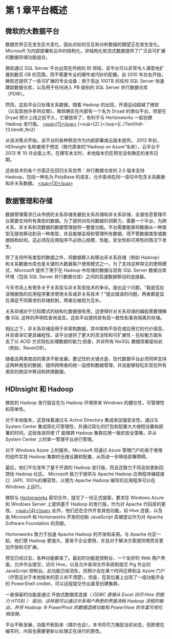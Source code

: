 # 第 1 章平台概述

## 微软的大数据平台

数据世界正在发生巨大变化，因此对如何交互和分析数据的期望正在发生变化。 Microsoft 为内部部署和云中的结构化，非结构化和流式数据提供了广泛且可扩展的数据存储功能组合。

微软通过 SQL Server 平台出现在传统的 BI 领域，该平台可以非常令人满意地扩展到数百 GB 的范围，而不需要专业的硬件或巧妙的配置。自 2010 年左右开始，微软还提供了一些可扩展的专业设备：用于高达 100TB 的任何 SQL Server 快速跟踪数据仓库，以及用于任何进入 PB 级别的 SQL Server 并行数据仓库（PDW）。

然而，这些平台只处理关系数据，随着 Hadoop 的出现，开源运动超越了微软（以及其他许多供应商）。微软确实在内部有一个名为 Dryad 的类似平台，但是在 Dryad 预计上线之前不久，它被放弃了，有利于与 Hortonworks 一起创建 Hadoop 发行版。 [&lt;sup&gt;[1]&lt;/sup&gt;](../Text/hdi-13.html#_ftn1) [&lt;sup&gt;[2] ]&lt;/sup&gt;](../Text/hdi-13.html#_ftn2)

从该决策点开始，该平台的各种预览作为内部部署或云版本提供。 2013 年初，HDInsight 名称被用于预览（取代原来的“Hadoop on Azure”名称），云平台于 2013 年 10 月全面上市。在撰写本文时，本地版本仍在预览没有确定的发布日期。

这些技术的各个方面正在回归关系世界：并行数据仓库的 2.0 版本支持 Hadoop，包括一种名为 PolyBase 的语言，允许查询在同一语句中包含关系数据和非关系数据。 [&lt;sup&gt;[3]&lt;/sup&gt;](../Text/hdi-13.html#_ftn3)

## 数据管理和存储

数据管理需求已从传统的关系存储发展到关系存储和非关系存储，全谱信息管理平台需要支持所有类型的数据。为了提供对任何数据的洞察力，需要一个平台，为跨关系，非关系和流数据的数据管理提供一整套功能。平台需要能够将数据从一种类型无缝地移动到另一种类型，并且能够监视和管理所有数据，而不管数据类型或数据结构如何。这必须在应用程序不必担心规模，性能，安全性和可用性的情况下发生。

除了支持所有类型的数据之外，将数据移入和移出非关系存储（例如 Hadoop）和关系数据仓库也是关键的大数据客户使用模式之一。为了支持这种常见的使用模式，Microsoft 提供了用于在 Hadoop 中存储的数据与现有 SQL Server 数据仓库环境（包括 SQL Server 并行数据仓库）之间的高速数据移动的连接器。

今天市场上有很多关于关系型与非关系型技术的争论。提出这个问题，“我是否应该根据我的应用程序要求使用关系或非关系技术？”提出错误的问题。两者都是旨在满足不同需求的存储机制，两者应被视为互补。

关系存储对于已知模式的结构化数据很有用，这使得针对关系存储的编程需要理解像 SQL 这样的声明性查询语言。这些平台提供具有高一致性和事务隔离的存储。

相比之下，非关系存储适用于非架构数据，其中架构不存在或应用它的代价很高，并且查询它更具编程性。该平台提供了更大的灵活性和可扩展性 - 在权衡方面失去了以 ACID 方式轻松处理数据的能力;但是，并非所有 NoSQL 数据库都是如此（例如，RavenDB）。

随着这两类商店的需求不断发展，要记住的关键点是，现代数据平台必须同样支持这两种类型的数据，提供跨两者的统一监控和数据管理，并且能够轻松实现在所有类型的商店中移动和转换数据。

## HDInsight 和 Hadoop

微软的 Hadoop 发行版旨在为 Hadoop 环境带来 Windows 的健壮性，可管理性和简单性。

对于本地版本，这意味着通过与 Active Directory 集成来加强安全性，通过与 System Center 集成简化可管理性，并通过简化的打包和配置大大缩短设置和部署的时间。这些改进将使 IT 能够跨 Hadoop 集群应用一致的安全策略，并从 System Center 上的单一管理平台进行管理。

对于 Windows Azure 上的服务，Microsoft 将通过 Azure 管理门户的易于使用的组件实现 Hadoop 集群的无缝设置和配置，从而进一步降低部署障碍。

最后，他们不仅发布了基于开源的 Hadoop 发行版，而且还致力于将这些更新回馈给 Hadoop 社区。 Microsoft 致力于提供与 Apache Hadoop 应用程序编程接口（API）100％的兼容性，以便为 Apache Hadoop 编写的应用程序可以在 Windows 上运行。

微软与 [Hortonworks](http://www.hortonworks.com/) 密切合作，提交了一份正式提案，要求在 Windows Azure 和 Windows Server 上提供基于 Hadoop 的发行版，作为对 Apache 代码库的更改。 [&lt;sup&gt;[4]&lt;/sup&gt;](../Text/hdi-13.html#_ftn4) 此外，他们还在合作开发其他功能，如 Hive 连接，以及由 Microsoft 和 Hortonworks 开发的创新 JavaScript 库被提议作为对 Apache Software Foundation 的贡献。

Hortonworks 致力于加速 Apache Hadoop 的开发和采用。与 Apache 社区一起，他们使 Hadoop 更强大，更易于企业使用，并且对于解决方案提供商而言更加开放和可扩展。

预览已经过去，各种功能都来了。最初的功能是控制台，一个友好的 Web 用户界面，允许作业提交，访问 Hive，以及允许查询文件系统和提交 Pig 作业的 JavaScript 控制台。此功能已经消失，但预计会在某个时间迁移到主 Azure 门户（尽管这对于本地版本的意义尚不清楚）。但是，在其位置上出现了一组功能齐全的 PowerShell cmdlet，可以远程提交作业甚至创建集群。

一直保留的功能是通过 开放式数据库连接（ _ODBC 直接从 Excel 访问 Hive 的能力 HTG9] ） 驱动。这样就可以通过许多用户熟悉的界面消耗 Hadoop 流程的输出，并将 Hadoop 与 PowerPivot 的数据混搭功能和 PowerView 的丰富可视化相连接。_

平台不断发展，功能不断到来（偶尔也会）。本书将尽力捕捉当前状态，但即使在编写时，内容也需要更新以处理正在进行的更改。